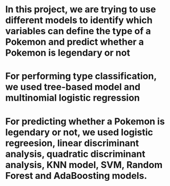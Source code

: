 # In this project, we are trying to use different models to identify which variables can define the type of a Pokemon and predict whether a Pokemon is legendary or not
# For performing type classification, we used tree-based model and multinomial logistic regression
# For predicting whether a Pokemon is legendary or not, we used logistic regreesion, linear discriminant analysis, quadratic discriminant analysis, KNN model, SVM, Random Forest and AdaBoosting models.
